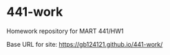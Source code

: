 # 441-work

Homework repository for MART 441/HW1

Base URL for site:
https://gb124121.github.io/441-work/
